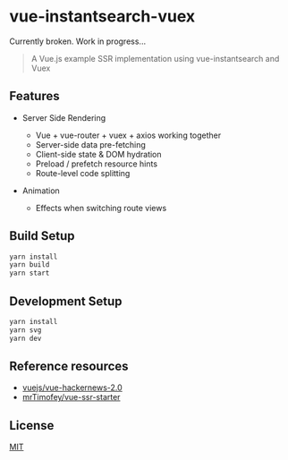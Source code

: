 # vue-instantsearch-vuex

Currently broken. Work in progress...

> A Vue.js example SSR implementation using vue-instantsearch and Vuex 

## Features

- Server Side Rendering
  - Vue + vue-router + vuex + axios working together
  - Server-side data pre-fetching
  - Client-side state & DOM hydration
  - Preload / prefetch resource hints
  - Route-level code splitting

- Animation
  - Effects when switching route views

## Build Setup

``` bash
yarn install
yarn build
yarn start
```

## Development Setup

```bash
yarn install
yarn svg
yarn dev
```

## Reference resources

- [vuejs/vue-hackernews-2.0](https://github.com/vuejs/vue-hackernews-2.0)
- [mrTimofey/vue-ssr-starter](https://github.com/mrTimofey/vue-ssr-starter)

## License

[MIT](http://opensource.org/licenses/MIT)
